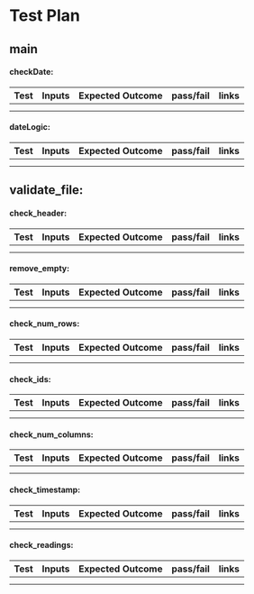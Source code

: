 # Test Plan

## main

#### checkDate:

|Test|Inputs|Expected Outcome| pass/fail | links |
|----|------|----------------|-----------|-------|
| | | | | |
| | | | | |

#### dateLogic:

|Test|Inputs|Expected Outcome| pass/fail | links |
|----|------|----------------|-----------|-------|
| | | | | |
| | | | | |


## validate_file:

#### check_header:

|Test|Inputs|Expected Outcome| pass/fail | links |
|----|------|----------------|-----------|-------|
| | | | | |
| | | | | |

#### remove_empty:

|Test|Inputs|Expected Outcome| pass/fail | links |
|----|------|----------------|-----------|-------|
| | | | | |
| | | | | |

#### check_num_rows:

|Test|Inputs|Expected Outcome| pass/fail | links |
|----|------|----------------|-----------|-------|
| | | | | |
| | | | | |

#### check_ids:

|Test|Inputs|Expected Outcome| pass/fail | links |
|----|------|----------------|-----------|-------|
| | | | | |
| | | | | |

#### check_num_columns:

|Test|Inputs|Expected Outcome| pass/fail | links |
|----|------|----------------|-----------|-------|
| | | | | |
| | | | | |

#### check_timestamp:

|Test|Inputs|Expected Outcome| pass/fail | links |
|----|------|----------------|-----------|-------|
| | | | | |
| | | | | |

#### check_readings:

|Test|Inputs|Expected Outcome| pass/fail | links |
|----|------|----------------|-----------|-------|
| | | | | |
| | | | | |